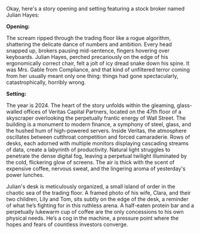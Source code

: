 Okay, here's a story opening and setting featuring a stock broker named Julian Hayes:

**Opening:**

The scream ripped through the trading floor like a rogue algorithm, shattering the delicate dance of numbers and ambition. Every head snapped up, brokers pausing mid-sentence, fingers hovering over keyboards. Julian Hayes, perched precariously on the edge of his ergonomically correct chair, felt a jolt of icy dread snake down his spine. It was Mrs. Gable from Compliance, and that kind of unfiltered terror coming from her usually meant only one thing: things had gone spectacularly, catastrophically, horribly wrong.

**Setting:**

The year is 2024. The heart of the story unfolds within the gleaming, glass-walled offices of Veritas Capital Partners, located on the 47th floor of a skyscraper overlooking the perpetually frantic energy of Wall Street. The building is a monument to modern finance, a symphony of steel, glass, and the hushed hum of high-powered servers. Inside Veritas, the atmosphere oscillates between cutthroat competition and forced camaraderie. Rows of desks, each adorned with multiple monitors displaying cascading streams of data, create a labyrinth of productivity. Natural light struggles to penetrate the dense digital fog, leaving a perpetual twilight illuminated by the cold, flickering glow of screens. The air is thick with the scent of expensive coffee, nervous sweat, and the lingering aroma of yesterday's power lunches.

Julian's desk is meticulously organized, a small island of order in the chaotic sea of the trading floor. A framed photo of his wife, Clara, and their two children, Lily and Tom, sits subtly on the edge of the desk, a reminder of what he’s fighting for in this ruthless arena. A half-eaten protein bar and a perpetually lukewarm cup of coffee are the only concessions to his own physical needs. He’s a cog in the machine, a pressure point where the hopes and fears of countless investors converge.
